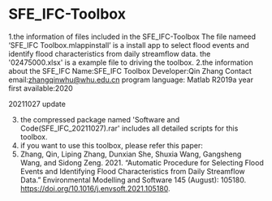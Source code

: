 # SFE_IFC-Toolbox
1.the information of files included in the SFE_IFC-Toolbox
  The file nameed ‘SFE_IFC Toolbox.mlappinstall’ is a install app to select flood events and identify flood characteristics from daily streamflow data.
  the '02475000.xlsx' is a example file to driving the toolbox.
2.the information about the SFE_IFC
  Name:SFE_IFC Toolbox
  Developer:Qin Zhang 
  Contact email:zhangqinwhu@whu.edu.cn
  program language: Matlab R2019a
  year first available:2020
  
20211027 update

3. the compressed package named 'Software and Code(SFE_IFC_20211027).rar' includes all detailed scripts for this toolbox.
4. if you want to use this toolbox, please refer this paper:
5. Zhang, Qin, Liping Zhang, Dunxian She, Shuxia Wang, Gangsheng Wang, and Sidong Zeng. 2021. “Automatic Procedure for Selecting Flood Events and Identifying Flood Characteristics from Daily Streamflow Data.” Environmental Modelling and Software 145 (August): 105180. https://doi.org/10.1016/j.envsoft.2021.105180.

